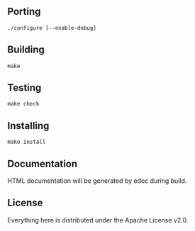 ## Porting
	./configure [--enable-debug]

## Building
	make

## Testing
	make check

## Installing
	make install

## Documentation
HTML documentation will be generated by edoc during build.

## License
Everything here is distributed under the Apache License v2.0.
